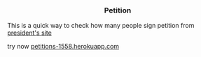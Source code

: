 <h3 align="center">Petition</h3>
<p>This is a quick way to check how many people sign petition from <a href="https://petition.president.gov.ua/">president's site</a></p>
<p> try now <a href="https://petitions-1558.herokuapp.com/">petitions-1558.herokuapp.com</a></p>
